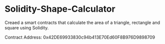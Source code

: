 # Solidity-Shape-Calculator

Creaed a smart contracts that calculate the area of a triangle, rectangle and square using Solidity.

Contract Address: 0x42DE69933830c94b413E70Ed60F8B976D9898709
